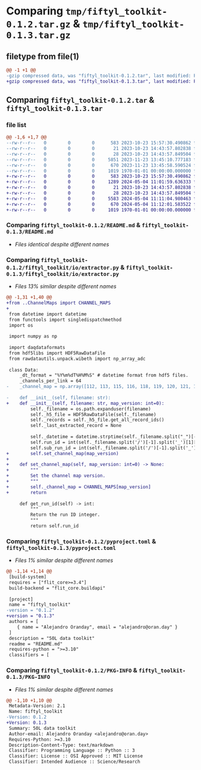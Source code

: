 # Comparing `tmp/fiftyl_toolkit-0.1.2.tar.gz` & `tmp/fiftyl_toolkit-0.1.3.tar.gz`

## filetype from file(1)

```diff
@@ -1 +1 @@
-gzip compressed data, was "fiftyl_toolkit-0.1.2.tar", last modified: Fri Jan  1 00:00:00 2016, max compression
+gzip compressed data, was "fiftyl_toolkit-0.1.3.tar", last modified: Fri Jan  1 00:00:00 2016, max compression
```

## Comparing `fiftyl_toolkit-0.1.2.tar` & `fiftyl_toolkit-0.1.3.tar`

### file list

```diff
@@ -1,6 +1,7 @@
--rw-r--r--   0        0        0      583 2023-10-23 15:57:30.490862 fiftyl_toolkit-0.1.2/README.md
--rw-r--r--   0        0        0       21 2023-10-23 14:43:57.802838 fiftyl_toolkit-0.1.2/fiftyl_toolkit/__init__.py
--rw-r--r--   0        0        0       28 2023-10-23 14:43:57.849504 fiftyl_toolkit-0.1.2/fiftyl_toolkit/io/__init__.py
--rw-r--r--   0        0        0     5851 2023-11-23 13:45:10.777183 fiftyl_toolkit-0.1.2/fiftyl_toolkit/io/extractor.py
--rw-r--r--   0        0        0      670 2023-11-23 13:45:58.590524 fiftyl_toolkit-0.1.2/pyproject.toml
--rw-r--r--   0        0        0     1019 1970-01-01 00:00:00.000000 fiftyl_toolkit-0.1.2/PKG-INFO
+-rw-r--r--   0        0        0      583 2023-10-23 15:57:30.490862 fiftyl_toolkit-0.1.3/README.md
+-rw-r--r--   0        0        0     1289 2024-05-04 11:01:59.636333 fiftyl_toolkit-0.1.3/fiftyl_toolkit/ChannelMaps.py
+-rw-r--r--   0        0        0       21 2023-10-23 14:43:57.802838 fiftyl_toolkit-0.1.3/fiftyl_toolkit/__init__.py
+-rw-r--r--   0        0        0       28 2023-10-23 14:43:57.849504 fiftyl_toolkit-0.1.3/fiftyl_toolkit/io/__init__.py
+-rw-r--r--   0        0        0     5583 2024-05-04 11:11:04.980463 fiftyl_toolkit-0.1.3/fiftyl_toolkit/io/extractor.py
+-rw-r--r--   0        0        0      670 2024-05-04 11:12:01.583522 fiftyl_toolkit-0.1.3/pyproject.toml
+-rw-r--r--   0        0        0     1019 1970-01-01 00:00:00.000000 fiftyl_toolkit-0.1.3/PKG-INFO
```

### Comparing `fiftyl_toolkit-0.1.2/README.md` & `fiftyl_toolkit-0.1.3/README.md`

 * *Files identical despite different names*

### Comparing `fiftyl_toolkit-0.1.2/fiftyl_toolkit/io/extractor.py` & `fiftyl_toolkit-0.1.3/fiftyl_toolkit/io/extractor.py`

 * *Files 13% similar despite different names*

```diff
@@ -1,31 +1,40 @@
+from ..ChannelMaps import CHANNEL_MAPS
+
 from datetime import datetime
 from functools import singledispatchmethod
 import os
 
 import numpy as np
 
 import daqdataformats
 from hdf5libs import HDF5RawDataFile
 from rawdatautils.unpack.wibeth import np_array_adc
 
 class Data:
     _dt_format = "%Y%m%dT%H%M%S" # datetime format from hdf5 files.
     _channels_per_link = 64
-    _channel_map = np.array([112, 113, 115, 116, 118, 119, 120, 121, 123, 124, 126, 127, 64, 65, 67, 68, 70, 71, 72, 73, 75, 76, 78, 79, 48, 49, 51, 52, 54, 55, 56, 57, 59, 60, 62, 63, 0, 1, 3, 4, 6, 7, 8, 9, 11, 12, 14, 15, 50, 53, 58, 61, 2, 5, 10, 13, 16, 17, 18, 19, 20, 21, 22, 23, 24, 25, 26, 27, 28, 29, 30, 31, 32, 33, 34, 35, 36, 37, 38, 39, 40, 41, 42, 43, 44, 45, 46, 47, 80, 81, 82, 83, 84, 85, 86, 87, 88, 89, 90, 91, 92, 93, 94, 95, 96, 97, 98, 99, 100, 101, 102, 103, 104, 105, 106, 107, 108, 109, 110, 111, 114, 117, 122, 125, 66, 69, 74, 77])
 
-    def __init__(self, filename: str):
+    def __init__(self, filename: str, map_version: int=0):
         self._filename = os.path.expanduser(filename)
         self._h5_file = HDF5RawDataFile(self._filename)
         self._records = self._h5_file.get_all_record_ids()
         self._last_extracted_record = None
 
         self._datetime = datetime.strptime(self._filename.split("_")[-1].split(".")[0], self._dt_format)
         self.run_id = int(self._filename.split('/')[-1].split('_')[1][3:])
         self.sub_run_id = int(self._filename.split('/')[-1].split('_')[2])
+        self.set_channel_map(map_version)
+
+    def set_channel_map(self, map_version: int=0) -> None:
+        """
+        Set the channel map version.
+        """
+        self._channel_map = CHANNEL_MAPS[map_version]
+        return
 
     def get_run_id(self) -> int:
         """
         Return the run ID integer.
         """
         return self.run_id
```

### Comparing `fiftyl_toolkit-0.1.2/pyproject.toml` & `fiftyl_toolkit-0.1.3/pyproject.toml`

 * *Files 1% similar despite different names*

```diff
@@ -1,14 +1,14 @@
 [build-system]
 requires = ["flit_core>=3.4"]
 build-backend = "flit_core.buildapi"
 
 [project]
 name = "fiftyl_toolkit"
-version = "0.1.2"
+version = "0.1.3"
 authors = [
 	{ name = "Alejandro Oranday", email = "alejandro@oran.day" }
 ]
 description = "50L data toolkit"
 readme = "README.md"
 requires-python = ">=3.10"
 classifiers = [
```

### Comparing `fiftyl_toolkit-0.1.2/PKG-INFO` & `fiftyl_toolkit-0.1.3/PKG-INFO`

 * *Files 1% similar despite different names*

```diff
@@ -1,10 +1,10 @@
 Metadata-Version: 2.1
 Name: fiftyl_toolkit
-Version: 0.1.2
+Version: 0.1.3
 Summary: 50L data toolkit
 Author-email: Alejandro Oranday <alejandro@oran.day>
 Requires-Python: >=3.10
 Description-Content-Type: text/markdown
 Classifier: Programming Language :: Python :: 3
 Classifier: License :: OSI Approved :: MIT License
 Classifier: Intended Audience :: Science/Research
```

